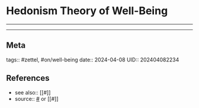 # Hedonism Theory of Well-Being

---



---
## Meta
tags:: #zettel, #on/well-being
date:: 2024-04-08
UID:: 202404082234
## References
- see also:: [[#]]
- source:: [#]() or [[#]]